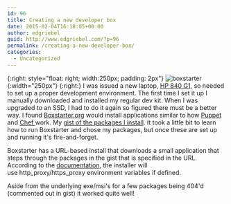 ```yaml
---
id: 96
title: Creating a new developer box
date: 2015-02-04T16:18:05+00:00
author: edgriebel
guid: http://www.edgriebel.com/?p=96
permalink: /creating-a-new-developer-box/
categories:
  - Uncategorized
---
```

{:right: style="float: right; width:250px; padding: 2px"}
![boxstarter]({{site.url}}/assets/boxlogo_sm.png){:width="250px"}
{:right:}
I was issued a new laptop, <a title="HP 840 Product Page" href="http://www8.hp.com/emea_middle_east/en/products/laptops/product-detail.html?oid=5449573" target="_blank">HP 840 G1</a>, so needed to set up a proper development environment. The first time I set it up I manually downloaded and installed my regular dev kit. When I was upgraded to an SSD, I had to do it again so figured there must be a better way. I found <a href="http://Boxstarter.org" target="_blank">Boxstarter.org</a> would install applications similar to how <a href="http://www.puppetlabs.com" target="_blank">Puppet </a>and <a href="https://www.chef.io/" target="_blank">Chef </a>work. My <a href="https://gist.github.com/edgriebel/0ef4a9b3529391ab56e0" target="_blank">gist of the packages I install</a>. It took a little bit to learn how to run Boxstarter and chose my packages, but once these are set up and running it's fire-and-forget.

Boxstarter has a URL-based install that downloads a small application that steps through the packages in the gist that is specified in the URL. According to the <a href="https://github.com/chocolatey/choco/wiki/Proxy-Settings-for-Chocolatey" target="_blank">documentation</a>, the installer will use http_proxy/https_proxy environment variables if defined.

Aside from the underlying exe/msi's for a few packages being 404'd (commented out in gist) it worked quite well!

&nbsp;
